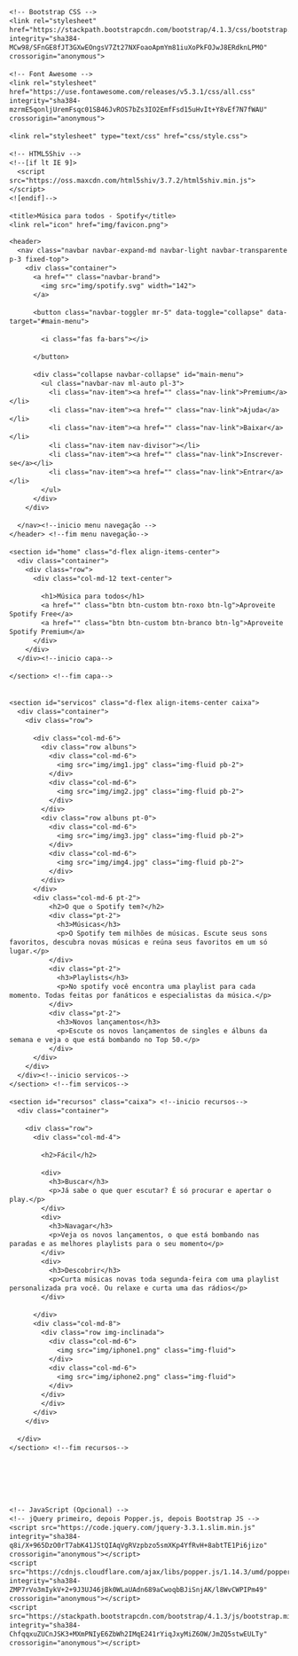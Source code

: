 <!DOCTYPE html>
<html lang="pt-br">
  <head>
    <!-- Meta tags Obrigatórias -->
    <meta charset="utf-8">
    <meta name="viewport" content="width=device-width, initial-scale=1, shrink-to-fit=no">

    <!-- Bootstrap CSS -->
    <link rel="stylesheet" href="https://stackpath.bootstrapcdn.com/bootstrap/4.1.3/css/bootstrap.min.css" integrity="sha384-MCw98/SFnGE8fJT3GXwEOngsV7Zt27NXFoaoApmYm81iuXoPkFOJwJ8ERdknLPMO" crossorigin="anonymous">

    <!-- Font Awesome -->
    <link rel="stylesheet" href="https://use.fontawesome.com/releases/v5.3.1/css/all.css" integrity="sha384-mzrmE5qonljUremFsqc01SB46JvROS7bZs3IO2EmfFsd15uHvIt+Y8vEf7N7fWAU" crossorigin="anonymous">

    <link rel="stylesheet" type="text/css" href="css/style.css">

    <!-- HTML5Shiv -->
    <!--[if lt IE 9]>
      <script src="https://oss.maxcdn.com/html5shiv/3.7.2/html5shiv.min.js"></script>
    <![endif]-->

    <title>Música para todos - Spotify</title>
    <link rel="icon" href="img/favicon.png">
  </head>
  <body>

    <header>
      <nav class="navbar navbar-expand-md navbar-light navbar-transparente p-3 fixed-top">
        <div class="container">
          <a href="" class="navbar-brand">
            <img src="img/spotify.svg" width="142">
          </a>
        
          <button class="navbar-toggler mr-5" data-toggle="collapse" data-target="#main-menu">
          
            <i class="fas fa-bars"></i>

          </button>

          <div class="collapse navbar-collapse" id="main-menu">
            <ul class="navbar-nav ml-auto pl-3">
              <li class="nav-item"><a href="" class="nav-link">Premium</a></li>
              <li class="nav-item"><a href="" class="nav-link">Ajuda</a></li>
              <li class="nav-item"><a href="" class="nav-link">Baixar</a></li>
              <li class="nav-item nav-divisor"></li>
              <li class="nav-item"><a href="" class="nav-link">Inscrever-se</a></li>
              <li class="nav-item"><a href="" class="nav-link">Entrar</a></li>
            </ul>
          </div>
        </div>

      </nav><!--inicio menu navegação -->
    </header> <!--fim menu navegação-->

    <section id="home" class="d-flex align-items-center">
      <div class="container">
        <div class="row">
          <div class="col-md-12 text-center">
            
            <h1>Música para todos</h1>
            <a href="" class="btn btn-custom btn-roxo btn-lg">Aproveite Spotify Free</a>
            <a href="" class="btn btn-custom btn-branco btn-lg">Aproveite Spotify Premium</a>
          </div>
        </div>
      </div><!--inicio capa-->

    </section> <!--fim capa-->


    <section id="servicos" class="d-flex align-items-center caixa">
      <div class="container">
        <div class="row">
          
          <div class="col-md-6">
            <div class="row albuns">
              <div class="col-md-6">
                <img src="img/img1.jpg" class="img-fluid pb-2">
              </div>
              <div class="col-md-6">
                <img src="img/img2.jpg" class="img-fluid pb-2">              
              </div>
            </div>
            <div class="row albuns pt-0">
              <div class="col-md-6">
                <img src="img/img3.jpg" class="img-fluid pb-2">
              </div>
              <div class="col-md-6">
                <img src="img/img4.jpg" class="img-fluid pb-2">              
              </div>
            </div>
          </div>
          <div class="col-md-6 pt-2">
              <h2>O que o Spotify tem?</h2>
              <div class="pt-2">
                <h3>Músicas</h3>
                <p>O Spotify tem milhões de músicas. Escute seus sons favoritos, descubra novas músicas e reúna seus favoritos em um só lugar.</p>
              </div>
              <div class="pt-2">
                <h3>Playlists</h3>
                <p>No spotify você encontra uma playlist para cada momento. Todas feitas por fanáticos e especialistas da música.</p>
              </div>
              <div class="pt-2">
                <h3>Novos lançamentos</h3>
                <p>Escute os novos lançamentos de singles e álbuns da semana e veja o que está bombando no Top 50.</p>
              </div>
          </div>
        </div>
      </div><!--inicio servicos-->
    </section> <!--fim servicos-->

    <section id="recursos" class="caixa"> <!--inicio recursos-->
      <div class="container">
        
        <div class="row">
          <div class="col-md-4">
            
            <h2>Fácil</h2>

            <div>
              <h3>Buscar</h3>
              <p>Já sabe o que quer escutar? É só procurar e apertar o play.</p>
            </div>
            <div>
              <h3>Navagar</h3>
              <p>Veja os novos lançamentos, o que está bombando nas paradas e as melhores playlists para o seu momento</p>
            </div>
            <div>
              <h3>Descobrir</h3>
              <p>Curta músicas novas toda segunda-feira com uma playlist personalizada pra você. Ou relaxe e curta uma das rádios</p>
            </div>

          </div>
          <div class="col-md-8">
            <div class="row img-inclinada">
              <div class="col-md-6">
                <img src="img/iphone1.png" class="img-fluid">
              </div>
              <div class="col-md-6">
                <img src="img/iphone2.png" class="img-fluid">
              </div>
            </div>
            </div>
          </div>
        </div>

      </div>
    </section> <!--fim recursos-->
    


    
    

    <!-- JavaScript (Opcional) -->
    <!-- jQuery primeiro, depois Popper.js, depois Bootstrap JS -->
    <script src="https://code.jquery.com/jquery-3.3.1.slim.min.js" integrity="sha384-q8i/X+965DzO0rT7abK41JStQIAqVgRVzpbzo5smXKp4YfRvH+8abtTE1Pi6jizo" crossorigin="anonymous"></script>
    <script src="https://cdnjs.cloudflare.com/ajax/libs/popper.js/1.14.3/umd/popper.min.js" integrity="sha384-ZMP7rVo3mIykV+2+9J3UJ46jBk0WLaUAdn689aCwoqbBJiSnjAK/l8WvCWPIPm49" crossorigin="anonymous"></script>
    <script src="https://stackpath.bootstrapcdn.com/bootstrap/4.1.3/js/bootstrap.min.js" integrity="sha384-ChfqqxuZUCnJSK3+MXmPNIyE6ZbWh2IMqE241rYiqJxyMiZ6OW/JmZQ5stwEULTy" crossorigin="anonymous"></script>
  </body>
</html>
